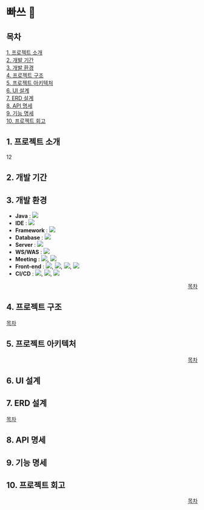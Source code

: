 # 빠쓰 🏀


## 목차
[1. 프로젝트 소개](#1-프로젝트-소개)  
[2. 개발 기간](#2-개발-기간)  
[3. 개발 환경](#4-개발-환경)  
[4. 프로젝트 구조](#5-프로젝트-구조)  
[5. 프로젝트 아키텍처](#6-프로젝트-아키텍처)  
[6. UI 설계](#7-ui-설계)  
[7. ERD 설계](#8-erd-설계)  
[8. API 명세](#9-api-명세)  
[9. 기능 명세](#10-기능-명세)  
[10. 프로젝트 회고](#12-프로젝트-회고)

## 1. 프로젝트 소개
12
## 2. 개발 기간

## 3. 개발 환경
- **Java** : <img src = "https://img.shields.io/badge/Java 17-007396?&logo=java&logoColor=white">
- **IDE** : <img src = "https://img.shields.io/badge/Intellij Idea-000000?&logo=intellijidea&logoColor=white">
- **Framework** : <img src = "https://img.shields.io/badge/Springboot 3.4.4-6DB33F?&logo=springboot&logoColor=white">
- **Database** :  <img src = "https://img.shields.io/badge/PostgreSQL-4479A1?&logo=PostgreSQL&logoColor=white">
- **Server** : <img src = "https://img.shields.io/badge/Amazon EC2-FF9900?&logo=amazonec2&logoColor=white">
- **WS/WAS** : <img src = "https://img.shields.io/badge/Apachetomcat-F8DC75?&logo=apachetomcat&logoColor=white">
- **Meeting** : <img src = "https://img.shields.io/badge/Discord-5865F2?&logo=discord&logoColor=white">, <img src = "https://img.shields.io/badge/Notion-000000?&logo=Notion&logoColor=white">
- **Front-end** : <img src = "https://img.shields.io/badge/HTML-E34F26?&logo=html5&logoColor=white">, <img src = "https://img.shields.io/badge/CSS3-1572B6?&logo=css3&logoColor=white">, <img src = "https://img.shields.io/badge/Javascript-F7DF1E?&logo=javascript&logoColor=white">,  <img src = "https://img.shields.io/badge/Thymeleaf-005F0F?&logo=thymeleaf&logoColor=white">
- **CI/CD** :  <img src = "https://img.shields.io/badge/GitHub Actions-181717?&logo=github&logoColor=white">, <img src = "https://img.shields.io/badge/Amazon EC2-FF9900?&logo=amazonec2&logoColor=white">, <img src = "https://img.shields.io/badge/Amazon S3-569A31?&logo=Amazon S3&logoColor=white">

<div align="right">

[목차](#목차)

</div>

## 4. 프로젝트 구조
[목차](#목차)

</div>

## 5. 프로젝트 아키텍처

<div align="right">

[목차](#목차)

</div>

## 6. UI 설계

## 7. ERD 설계

[목차](#목차)

</div>

## 8. API 명세

## 9. 기능 명세

## 10. 프로젝트 회고


<div align="right">

[목차](#목차)

</div>
